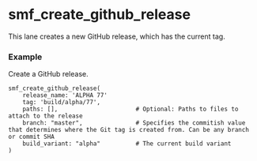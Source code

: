 # smf_create_github_release

This lane creates a new GitHub release, which has the current tag. 

### Example
Create a GitHub release.
```
smf_create_github_release(
    release_name: 'ALPHA 77'
    tag: 'build/alpha/77',
    paths: [],                      # Optional: Paths to files to attach to the release
    branch: "master",               # Specifies the commitish value that determines where the Git tag is created from. Can be any branch or commit SHA
    build_variant: "alpha"          # The current build variant
)
``` 